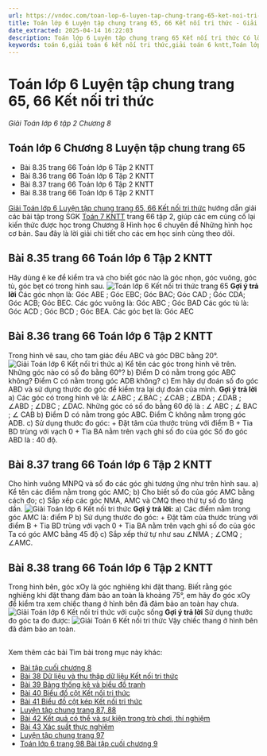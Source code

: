 ```yaml
---
url: https://vndoc.com/toan-lop-6-luyen-tap-chung-trang-65-ket-noi-tri-thuc-256317
title: Toán lớp 6 Luyện tập chung trang 65, 66 Kết nối tri thức - Giải Toán lớp 6 tập 2 Chương 8 - VnDoc.com
date_extracted: 2025-04-14 16:22:03
description: Toán lớp 6 Luyện tập chung trang 65 Kết nối tri thức Có lời giải chi tiết cho từng bài tập cho các em học sinh tham khảo luyện Giải Toán 6 Chương 8 sách Kết nối tri thức với cuộc sống tập 2.
keywords: toán 6,giải toán 6 kết nối tri thức,giải toán 6 kntt,Toán lớp 6 Luyện tập chung trang 65 Kết nối tri thức,Toán lớp 6 trang 66 tập 2 kết nối tri thức,Giải Toán 6 kết nối tri thức trang 65,toán lớp 6,giải toán lớp 6,giải toán 6,toán lớp 6 kết nối tri thức,toán 6 kết nối tri thức,giải toán 6 tập 2 kết nối tri thức,giải toán 6 trang 66 Kết nối tri thức,Toán lớp 6 trang 66 kết nối tri thức,toán lớp 6 trang 66 tập 1,toán 6 trang 66
---
```


# Toán lớp 6 Luyện tập chung trang 65, 66 Kết nối tri thức
 _Giải Toán lớp 6 tập 2 Chương 8_
## Toán lớp 6 Chương 8 Luyện tập chung trang 65
  * Bài 8.35 trang 66 Toán lớp 6 Tập 2 KNTT
  * Bài 8.36 trang 66 Toán lớp 6 Tập 2 KNTT
  * Bài 8.37 trang 66 Toán lớp 6 Tập 2 KNTT
  * Bài 8.38 trang 66 Toán lớp 6 Tập 2 KNTT

[Giải Toán lớp 6 Luyện tập chung trang 65, 66 Kết nối tri thức](<https://vndoc.com/toan-lop-6-luyen-tap-chung-trang-65-ket-noi-tri-thuc-256317>) hướng dẫn giải các bài tập trong SGK [Toán 7 KNTT](<https://vndoc.com/mon-toan-lop6>) trang 66 tập 2, giúp các em củng cố lại kiến thức được học trong Chương 8 Hình học 6 chuyên đề Những hình học cơ bản. Sau đây là lời giải chi tiết cho các em học sinh cùng theo dõi.
## **Bài 8.35 trang 66 Toán lớp 6 Tập 2 KNTT**
Hãy dùng ê ke để kiểm tra và cho biết góc nào là góc nhọn, góc vuông, góc tù, góc bẹt có trong hình sau.
![Toán lớp 6 Kết nối tri thức trang 65](https://i.vdoc.vn/data/image/2022/02/13/bai-8-35-trang-66-toan-lop-6-tap-2-ket-noi-tri-thuc-1.png)
**Gợi ý trả lời**
Các góc nhọn là: Góc ABE ; Góc EBC; Góc BAC; Góc CAD ; Góc CDA; Góc ACB; Góc BEC.
Các góc vuông là: Góc ABC ; Góc BAD
Các góc tù là: Góc ACD ; Góc BCD ; Góc BEA.
Các góc bẹt là: Góc AEC
## **Bài 8.36 trang 66 Toán lớp 6 Tập 2 KNTT**
Trong hình vẽ sau, cho tam giác đều ABC và góc DBC bằng 20°.
![Giải Toán lớp 6 Kết nối tri thức](https://i.vdoc.vn/data/image/2022/02/13/bai-8-36-trang-66-toan-lop-6-tap-2-ket-noi-tri-thuc-1.png)
a\) Kể tên các góc trong hình vẽ trên. Những góc nào có số đo bằng 60°?
b\) Điểm D có nằm trong góc ABC không? Điểm C có nằm trong góc ADB không?
c\) Em hãy dự đoán số đo góc ABD và sử dụng thước đo góc để kiểm tra lại dự đoán của mình.
**Gợi ý trả lời**
a\) Các góc có trong hình vẽ là: ∠ABC ; ∠BAC ; ∠CAB ; ∠BDA ; ∠DAB ; ∠ABD ; ∠DBC ; ∠DAC.
Những góc có số đo bằng 60 độ là : ∠ ABC ; ∠ BAC ; ∠ CAB
b\) Điểm D có nằm trong góc ABC. Điểm C không nằm trong góc ADB.
c\)
Sử dụng thước đo góc:
\+ Đặt tâm của thước trùng với điểm B
\+ Tia BD trùng với vạch 0
\+ Tia BA nằm trên vạch ghi số đo của góc
Số đo góc ABD là : 40 độ.
## **Bài 8.37 trang 66 Toán lớp 6 Tập 2 KNTT**
Cho hình vuông MNPQ và số đo các góc ghi tương ứng như trên hình sau.
a\) Kể tên các điểm nằm trong góc AMC;
b\) Cho biết số đo của góc AMC bằng cách đo;
c\) Sắp xếp các góc NMA, AMC và CMQ theo thứ tự số đo tăng dần.
![Giải Toán lớp 6 Kết nối tri thức](https://i.vdoc.vn/data/image/2022/02/13/bai-8-37-trang-66-toan-lop-6-tap-2-ket-noi-tri-thuc-1.png)
**Gợi ý trả lời:**
a\) Các điểm nằm trong góc AMC là: điểm P
b\) Sử dụng thước đo góc:
\+ Đặt tâm của thước trùng với điểm B
\+ Tia BD trùng với vạch 0
\+ Tia BA nằm trên vạch ghi số đo của góc
Ta có góc AMC bằng 45 độ
c\) Sắp xếp thứ tự như sau
∠NMA ; ∠CMQ ; ∠AMC.
## **Bài 8.38 trang 66 Toán lớp 6 Tập 2 KNTT**
Trong hình bên, góc xOy là góc nghiêng khi đặt thang. Biết rằng góc nghiêng khi đặt thang đảm bảo an toàn là khoảng 75°, em hãy đo góc xOy để kiểm tra xem chiếc thang ở hình bên đã đảm bảo an toàn hay chưa.
![Giải Toán lớp 6 Kết nối tri thức với cuộc sống](https://i.vdoc.vn/data/image/2022/02/13/bai-8-38-trang-66-toan-lop-6-tap-2-ket-noi-tri-thuc-1.png)
**Gợi ý trả lời**
Sử dụng thước đo góc ta đo được: ![Giải Toán 6 Kết nối tri thức](https://i.vdoc.vn/data/image/2022/02/13/bai-8-38-trang-66-toan-lop-6-tap-2-ket-noi-tri-thuc-2.png)
Vậy chiếc thang ở hình bên đã đảm bảo an toàn.
## 
Xem thêm các bài Tìm bài trong mục này khác:
  * [Bài tập cuối chương 8 ](</toan-lop-6-trang-67-bai-tap-cuoi-chuong-8-256320>)
  * [Bài 38 Dữ liệu và thu thập dữ liệu Kết nối tri thức](</toan-lop-6-bai-38-du-lieu-va-thu-thap-du-lieu-256881>)
  * [Bài 39 Bảng thống kê và biểu đồ tranh](</toan-lop-6-bai-39-bang-thong-ke-va-bieu-do-tranh-256883>)
  * [Bài 40 Biểu đồ cột Kết nối tri thức](</toan-lop-6-bai-40-bieu-do-cot-256884>)
  * [Bài 41 Biểu đồ cột kép Kết nối tri thức](</toan-lop-6-bai-41-bieu-do-cot-kep-256886>)
  * [Luyện tập chung trang 87, 88 ](</toan-lop-6-luyen-tap-chung-trang-87-ket-noi-tri-thuc-256887>)
  * [Bài 42 Kết quả có thể và sự kiện trong trò chơi, thí nghiệm ](</toan-lop-6-bai-42-ket-qua-co-the-va-su-kien-trong-tro-choi-thi-nghiem-256888>)
  * [Bài 43 Xác suất thực nghiệm](</toan-lop-6-bai-43-xac-suat-thuc-nghiem-257293>)
  * [Luyện tập chung trang 97 ](</toan-lop-6-luyen-tap-chung-trang-97-ket-noi-tri-thuc-257303>)
  * [Toán lớp 6 trang 98 Bài tập cuối chương 9](</toan-lop-6-trang-98-bai-tap-cuoi-chuong-9-257310>)

